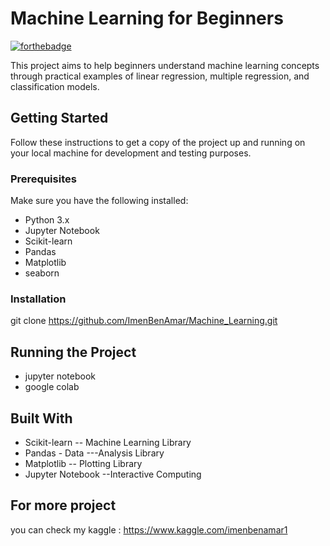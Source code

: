 # Machine Learning for Beginners

[![forthebadge](http://forthebadge.com/images/badges/built-with-love.svg)](http://forthebadge.com)  

This project aims to help beginners understand machine learning concepts through practical examples of linear regression, multiple regression, and classification models.


## Getting Started
Follow these instructions to get a copy of the project up and running on your local machine for development and testing purposes.

### Prerequisites

Make sure you have the following installed:

- Python 3.x
- Jupyter Notebook
- Scikit-learn
- Pandas
- Matplotlib
- seaborn
  

### Installation

git clone https://github.com/ImenBenAmar/Machine_Learning.git

## Running the Project
- jupyter notebook
- google colab


## Built With

- Scikit-learn -- Machine Learning Library
- Pandas - Data ---Analysis Library
- Matplotlib -- Plotting Library
- Jupyter Notebook --Interactive Computing


## For more project
you can check my kaggle :
https://www.kaggle.com/imenbenamar1

